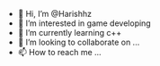 - 👋 Hi, I’m @Harishhz
- 👀 I’m interested in game developing
- 🌱 I’m currently learning c++
- 💞️ I’m looking to collaborate on ...
- 📫 How to reach me ...

<!---
Harishhz/Harishhz is a ✨ special ✨ repository because its `README.md` (this file) appears on your GitHub profile.
You can click the Preview link to take a look at your changes.
--->
